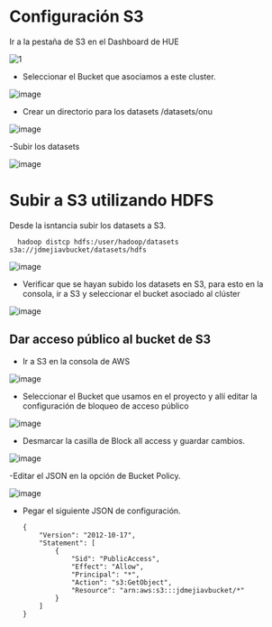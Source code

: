 # Configuración S3

Ir a la pestaña de S3 en el Dashboard de HUE

![1](https://user-images.githubusercontent.com/53226911/171091788-af4a8952-2bff-46aa-8c36-adb0ab9d77a5.png)

- Seleccionar el Bucket que asociamos a este cluster.

![image](https://user-images.githubusercontent.com/53226911/171091874-08551c8d-964f-428f-b69b-facc29b9174c.png)


- Crear un directorio para los datasets /datasets/onu

![image](https://user-images.githubusercontent.com/53226911/171092074-d06799c1-0f0c-4006-879a-2a669db8baf8.png)


-Subir los datasets

![image](https://user-images.githubusercontent.com/53226911/171092254-188b8256-9fa4-418e-ada0-f5161f84a1d6.png)



# Subir a S3 utilizando HDFS

Desde la isntancia subir los datasets a S3.

      hadoop distcp hdfs:/user/hadoop/datasets s3a://jdmejiavbucket/datasets/hdfs

![image](https://user-images.githubusercontent.com/53226911/171092835-0aaa8ff2-676e-4df5-b655-5610ca855e15.png)


- Verificar que se hayan subido los datasets en S3, para esto en la consola, ir a S3 y seleccionar el bucket asociado al clúster

![image](https://user-images.githubusercontent.com/53226911/171093008-5b97fe37-3ad0-4981-980a-df514cbcf488.png)


## Dar acceso público al bucket de S3

- Ir a S3 en la consola de AWS

![image](https://user-images.githubusercontent.com/53226911/171094214-9c251107-c9eb-48c8-a7ca-7a63b917e16a.png)

- Seleccionar el Bucket que usamos en el proyecto y allí editar la configuración de bloqueo de acceso público

![image](https://user-images.githubusercontent.com/53226911/171094284-4c7eb2b0-798d-45e4-9ac5-dab47247d965.png)

- Desmarcar la casilla de Block all access y guardar cambios.

![image](https://user-images.githubusercontent.com/53226911/171094360-18db16a4-f53b-46ff-b204-2cc826701843.png)

-Editar el JSON en la opción de Bucket Policy.

![image](https://user-images.githubusercontent.com/53226911/171094605-56ea5daa-cce1-47f7-8e7a-90a613760cbc.png)

- Pegar el siguiente JSON de configuración.

      {
          "Version": "2012-10-17",
          "Statement": [
              {
                  "Sid": "PublicAccess",
                  "Effect": "Allow",
                  "Principal": "*",
                  "Action": "s3:GetObject",
                  "Resource": "arn:aws:s3:::jdmejiavbucket/*"
              }
          ]
      }



